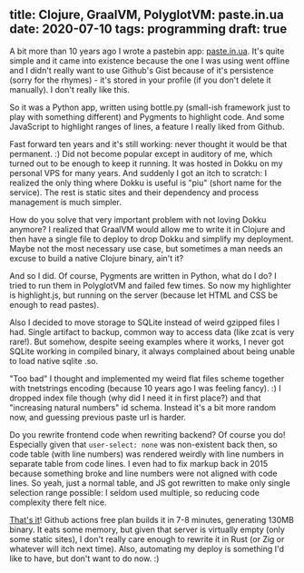title: Clojure, GraalVM, PolyglotVM: paste.in.ua
date: 2020-07-10
tags: programming
draft: true
----

A bit more than 10 years ago I wrote a pastebin app: [paste.in.ua](https://paste.in.ua/). It's quite simple and it came into existence because the one I was using went offline and I didn't really want to use Github's Gist because of it's persistence (sorry for the rhymes) - it's stored in your profile (if you don't delete it manually). I don't really like this. 

So it was a Python app, written using bottle.py (small-ish framework just to play with something different) and Pygments to highlight code. And some JavaScript to highlight ranges of lines, a feature I really liked from Github. 

Fast forward ten years and it's still working: never thought it would be that permanent. :) Did not become popular except in auditory of me, which turned out to be enough to keep it running. It was hosted in Dokku on my personal VPS for many years. And suddenly I got an itch to scratch: I realized the only thing where Dokku is useful is "piu" (short name for the service). The rest is static sites and their dependency and process management is much simpler.

How do you solve that very important problem with not loving Dokku anymore? I realized that GraalVM would allow me to write it in Clojure and then have a single file to deploy to drop Dokku and simplify my deployment. Maybe not the most necessary use case, but sometimes a man needs an excuse to build a native Clojure binary, ain't it?

And so I did. Of course, Pygments are written in Python, what do I do? I tried to run them in PolyglotVM and failed few times. So now my highlighter is highlight.js, but running on the server (because let HTML and CSS be enough to read pastes).

Also I decided to move storage to SQLite instead of weird gzipped files I had. Single artifact to backup, common way to access data (like zcat is very rare!). But somehow, despite seeing examples where it works, I never got SQLite working in compiled binary, it always complained about being unable to load native sqlite .so. 

"Too bad" I thought and implemented my weird flat files scheme together with tnetstrings encoding (because 10 years ago I was feeling fancy). :) I dropped index file though (why did I need it in first place?) and that "increasing natural numbers" id schema. Instead it's a bit more random now, and guessing previous paste url is harder. 

Do you rewrite frontend code when rewriting backend? Of course you do! Especially given that `user-select: none` was non-existent back then, so code table (with line numbers) was rendered weirdly with line numbers in separate table from code lines. I even had to fix markup back in 2015 because something broke and line numbers were not aligned with code lines. So yeah, just a normal table, and JS got rewritten to make only single selection range possible: I seldom used multiple, so reducing code complexity there felt nice. 

[That's it](https://paste.in.ua/)! Github actions free plan builds it in 7-8 minutes, generating 130MB binary. It eats some memory, but given that server is virtually empty (only some static sites), I don't really care enough to rewrite it in Rust (or Zig or whatever will itch next time). Also, automating my deploy is something I'd like to have, but don't want to do now. :)
